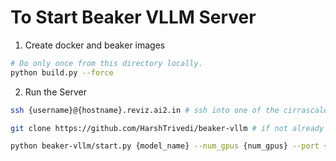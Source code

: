 # To Start Beaker VLLM Server

1. Create docker and beaker images

```bash
# Do only once from this directory locally.
python build.py --force
```

2. Run the Server

```bash
ssh {username}@{hostname}.reviz.ai2.in # ssh into one of the cirrascale servers

git clone https://github.com/HarshTrivedi/beaker-vllm # if not already done.

python beaker-vllm/start.py {model_name} --num_gpus {num_gpus} --port {port}
```
